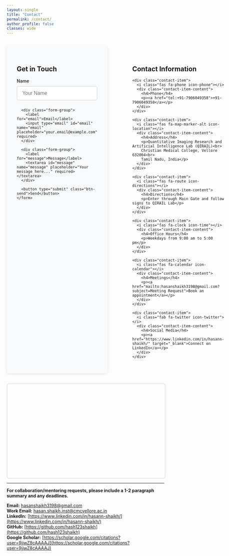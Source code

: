 ```yaml
---
layout: single
title: "Contact"
permalink: /contact/
author_profile: false
classes: wide
---
```


<style>
.contact-container {
  display: grid;
  grid-template-columns: 1fr 1fr;
  gap: 3rem;
  margin: 2rem 0;
}

@media (max-width: 768px) {
  .contact-container {
    grid-template-columns: 1fr;
    gap: 2rem;
  }
}

.contact-form {
  background: #f8f9fa;
  padding: 2rem;
  border-radius: 8px;
  box-shadow: 0 2px 10px rgba(0,0,0,0.1);
}

.contact-info {
  padding: 2rem;
}

.form-group {
  margin-bottom: 1.5rem;
}

.form-group label {
  display: block;
  margin-bottom: 0.5rem;
  font-weight: 600;
  color: #333;
}

.form-group input,
.form-group textarea {
  width: 100%;
  padding: 12px 16px;
  border: 2px solid #e1e5e9;
  border-radius: 6px;
  font-size: 16px;
  transition: border-color 0.3s ease;
  box-sizing: border-box;
}

.form-group input:focus,
.form-group textarea:focus {
  outline: none;
  border-color: #007bff;
}

.form-group textarea {
  height: 120px;
  resize: vertical;
}

.btn-send {
  background: #dc3545;
  color: white;
  padding: 12px 24px;
  border: none;
  border-radius: 6px;
  font-size: 16px;
  cursor: pointer;
  transition: background-color 0.3s ease;
}

.btn-send:hover {
  background: #c82333;
}

.contact-item {
  display: flex;
  align-items: center;
  margin: 1.5rem 0;
  padding: 1rem;
  background: white;
  border-radius: 8px;
  box-shadow: 0 2px 5px rgba(0,0,0,0.1);
}

.contact-item i {
  font-size: 1.5rem;
  margin-right: 1rem;
  width: 40px;
  text-align: center;
}

.contact-item .icon-phone { color: #28a745; }
.contact-item .icon-location { color: #6f42c1; }
.contact-item .icon-directions { color: #fd7e14; }
.contact-item .icon-time { color: #17a2b8; }
.contact-item .icon-calendar { color: #dc3545; }
.contact-item .icon-twitter { color: #1da1f2; }

.contact-item-content h4 {
  margin: 0 0 0.25rem 0;
  font-size: 1.1rem;
}

.contact-item-content p {
  margin: 0;
  color: #6c757d;
  font-size: 0.95rem;
}

.contact-item a {
  color: #dc3545;
  text-decoration: none;
  font-weight: 500;
}

.contact-item a:hover {
  text-decoration: underline;
}

#map {
  height: 300px;
  width: 100%;
  border-radius: 8px;
  margin-top: 2rem;
  border: 2px solid #e1e5e9;
}
</style>

<div class="contact-container">
  <div class="contact-form">
    <h2>Get in Touch</h2>
    <form action="https://formspree.io/f/mdklyaqp" method="POST">
      <div class="form-group">
        <label for="name">Name</label>
        <input type="text" id="name" name="name" placeholder="Your Name" required>
      </div>
      
      <div class="form-group">
        <label for="email">Email</label>
        <input type="email" id="email" name="email" placeholder="your.email@example.com" required>
      </div>
      
      <div class="form-group">
        <label for="message">Message</label>
        <textarea id="message" name="message" placeholder="Your message here..." required></textarea>
      </div>
      
      <button type="submit" class="btn-send">Send</button>
    </form>
  </div>
  
  <div class="contact-info">
    <h2>Contact Information</h2>
    
    <div class="contact-item">
      <i class="fas fa-phone icon-phone"></i>
      <div class="contact-item-content">
        <h4>Phone</h4>
        <p><a href="tel:+91-7906049358">+91-7906049358</a></p>
      </div>
    </div>
    
    <div class="contact-item">
      <i class="fas fa-map-marker-alt icon-location"></i>
      <div class="contact-item-content">
        <h4>Address</h4>
        <p>Quantitative Imaging Research and Artificial Intelligence Lab (QIRAIL)<br>
        Christian Medical College, Vellore 632004<br>
        Tamil Nadu, India</p>
      </div>
    </div>
    
    <div class="contact-item">
      <i class="fas fa-route icon-directions"></i>
      <div class="contact-item-content">
        <h4>Directions</h4>
        <p>Enter through Main Gate and follow signs to QIRAIL Lab</p>
      </div>
    </div>
    
    <div class="contact-item">
      <i class="fas fa-clock icon-time"></i>
      <div class="contact-item-content">
        <h4>Office Hours</h4>
        <p>Weekdays from 9:00 am to 5:00 pm</p>
      </div>
    </div>
    
    <div class="contact-item">
      <i class="fas fa-calendar icon-calendar"></i>
      <div class="contact-item-content">
        <h4>Meetings</h4>
        <p><a href="mailto:hasanshaikh3198@gmail.com?subject=Meeting Request">Book an appointment</a></p>
      </div>
    </div>
    
    <div class="contact-item">
      <i class="fab fa-twitter icon-twitter"></i>
      <div class="contact-item-content">
        <h4>Social Media</h4>
        <p><a href="https://www.linkedin.com/in/hasann-shaikh/" target="_blank">Connect on LinkedIn</a></p>
      </div>
    </div>
  </div>
</div>

<!-- Map Container -->
<div id="map"></div>

<!-- Leaflet CSS and JS -->
<link rel="stylesheet" href="https://unpkg.com/leaflet@1.9.4/dist/leaflet.css" />
<script src="https://unpkg.com/leaflet@1.9.4/dist/leaflet.js"></script>

<script>
// Initialize the map
var map = L.map('map').setView([12.9249, 79.1382], 15); // CMC Vellore coordinates

// Add OpenStreetMap tiles
L.tileLayer('https://{s}.tile.openstreetmap.org/{z}/{x}/{y}.png', {
    attribution: '© <a href="https://www.openstreetmap.org/copyright">OpenStreetMap</a> contributors'
}).addTo(map);

// Add a marker for CMC Vellore
var marker = L.marker([12.9249, 79.1382]).addTo(map);
marker.bindPopup('<b>Christian Medical College, Vellore</b><br>QIRAIL Lab<br>Vellore, Tamil Nadu 632004').openPopup();

// Add a circle to show the general area
var circle = L.circle([12.9249, 79.1382], {
    color: 'red',
    fillColor: '#f03',
    fillOpacity: 0.1,
    radius: 500
}).addTo(map);
</script>

---

**For collaboration/mentoring requests, please include a 1-2 paragraph summary and any deadlines.**

**Email:** [hasanshaikh3198@gmail.com](mailto:hasanshaikh3198@gmail.com)  
**Work Email:** [hasan.shaikh.inst@cmcvellore.ac.in](mailto:hasan.shaikh.inst@cmcvellore.ac.in)  
**LinkedIn:** [https://www.linkedin.com/in/hasann-shaikh/](https://www.linkedin.com/in/hasann-shaikh/)  
**GitHub:** [https://github.com/hash123shaikh](https://github.com/hash123shaikh)  
**Google Scholar:** [https://scholar.google.com/citations?user=9jjwZ8cAAAAJ](https://scholar.google.com/citations?user=9jjwZ8cAAAAJ)
